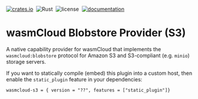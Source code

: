 [![crates.io](https://img.shields.io/crates/v/wasmcloud-s3.svg)](https://crates.io/crates/wascc-s3)&nbsp;
![Rust](https://github.com/wasmcloud/capability-providers/workflows/S3/badge.svg)&nbsp;
![license](https://img.shields.io/crates/l/wasmcloud-s3.svg)&nbsp;
[![documentation](https://docs.rs/wasmcloud-s3/badge.svg)](https://docs.rs/wascc-s3)

# wasmCloud Blobstore Provider (S3)

A native capability provider for wasmCloud that implements the `wasmcloud:blobstore` protocol for Amazon S3 and S3-compliant (e.g. `minio`) storage servers.

If you want to statically compile (embed) this plugin into a custom host, then enable the `static_plugin` feature in your dependencies:

```
wasmcloud-s3 = { version = "??", features = ["static_plugin"]}
```
